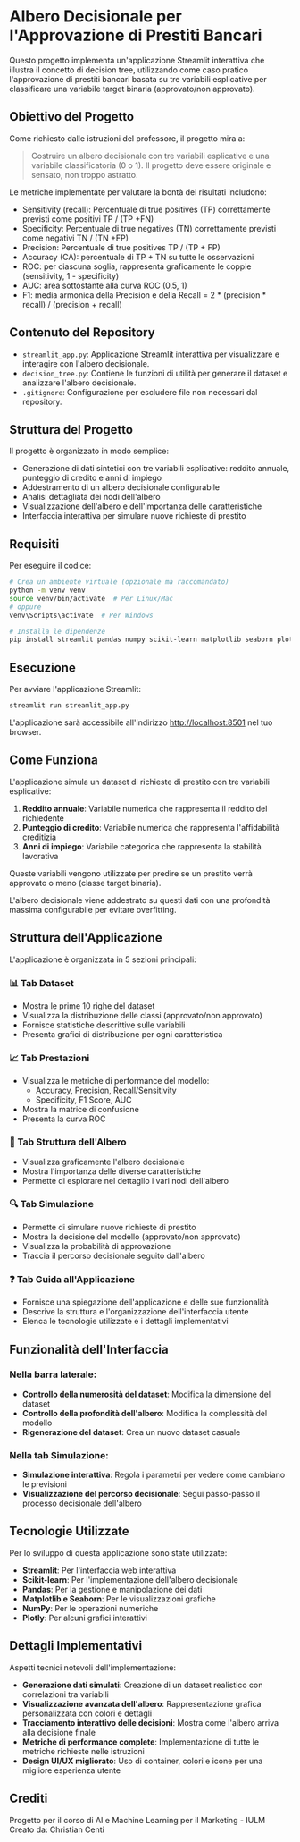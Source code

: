 # Albero Decisionale per l'Approvazione di Prestiti Bancari

Questo progetto implementa un'applicazione Streamlit interattiva che illustra il concetto di decision tree, utilizzando come caso pratico l'approvazione di prestiti bancari basata su tre variabili esplicative per classificare una variabile target binaria (approvato/non approvato).

## Obiettivo del Progetto

Come richiesto dalle istruzioni del professore, il progetto mira a:

> Costruire un albero decisionale con tre variabili esplicative e una variabile classificatoria (0 o 1). Il progetto deve essere originale e sensato, non troppo astratto.

Le metriche implementate per valutare la bontà dei risultati includono:
- Sensitivity (recall): Percentuale di true positives (TP) correttamente previsti come positivi TP / (TP +FN)
- Specificity: Percentuale di true negatives (TN) correttamente previsti come negativi TN / (TN +FP)
- Precision: Percentuale di true positives TP / (TP + FP)
- Accuracy (CA): percentuale di TP + TN su tutte le osservazioni
- ROC: per ciascuna soglia, rappresenta graficamente le coppie (sensitivity, 1 - specificity)
- AUC: area sottostante alla curva ROC (0.5, 1)
- F1: media armonica della Precision e della Recall = 2 * (precision * recall) / (precision + recall)

## Contenuto del Repository

- `streamlit_app.py`: Applicazione Streamlit interattiva per visualizzare e interagire con l'albero decisionale.
- `decision_tree.py`: Contiene le funzioni di utilità per generare il dataset e analizzare l'albero decisionale.
- `.gitignore`: Configurazione per escludere file non necessari dal repository.

## Struttura del Progetto

Il progetto è organizzato in modo semplice:
- Generazione di dati sintetici con tre variabili esplicative: reddito annuale, punteggio di credito e anni di impiego
- Addestramento di un albero decisionale configurabile
- Analisi dettagliata dei nodi dell'albero
- Visualizzazione dell'albero e dell'importanza delle caratteristiche
- Interfaccia interattiva per simulare nuove richieste di prestito

## Requisiti

Per eseguire il codice:

```bash
# Crea un ambiente virtuale (opzionale ma raccomandato)
python -m venv venv
source venv/bin/activate  # Per Linux/Mac
# oppure
venv\Scripts\activate  # Per Windows

# Installa le dipendenze
pip install streamlit pandas numpy scikit-learn matplotlib seaborn plotly
```

## Esecuzione

Per avviare l'applicazione Streamlit:

```bash
streamlit run streamlit_app.py
```

L'applicazione sarà accessibile all'indirizzo [http://localhost:8501](http://localhost:8501) nel tuo browser.

## Come Funziona

L'applicazione simula un dataset di richieste di prestito con tre variabili esplicative:
1. **Reddito annuale**: Variabile numerica che rappresenta il reddito del richiedente
2. **Punteggio di credito**: Variabile numerica che rappresenta l'affidabilità creditizia
3. **Anni di impiego**: Variabile categorica che rappresenta la stabilità lavorativa

Queste variabili vengono utilizzate per predire se un prestito verrà approvato o meno (classe target binaria).

L'albero decisionale viene addestrato su questi dati con una profondità massima configurabile per evitare overfitting.

## Struttura dell'Applicazione

L'applicazione è organizzata in 5 sezioni principali:

### 📊 Tab Dataset
- Mostra le prime 10 righe del dataset
- Visualizza la distribuzione delle classi (approvato/non approvato)
- Fornisce statistiche descrittive sulle variabili
- Presenta grafici di distribuzione per ogni caratteristica

### 📈 Tab Prestazioni
- Visualizza le metriche di performance del modello:
  - Accuracy, Precision, Recall/Sensitivity
  - Specificity, F1 Score, AUC
- Mostra la matrice di confusione
- Presenta la curva ROC

### 🌲 Tab Struttura dell'Albero
- Visualizza graficamente l'albero decisionale
- Mostra l'importanza delle diverse caratteristiche
- Permette di esplorare nel dettaglio i vari nodi dell'albero

### 🔍 Tab Simulazione
- Permette di simulare nuove richieste di prestito
- Mostra la decisione del modello (approvato/non approvato)
- Visualizza la probabilità di approvazione
- Traccia il percorso decisionale seguito dall'albero

### ❓ Tab Guida all'Applicazione
- Fornisce una spiegazione dell'applicazione e delle sue funzionalità
- Descrive la struttura e l'organizzazione dell'interfaccia utente
- Elenca le tecnologie utilizzate e i dettagli implementativi

## Funzionalità dell'Interfaccia

### Nella barra laterale:
- **Controllo della numerosità del dataset**: Modifica la dimensione del dataset
- **Controllo della profondità dell'albero**: Modifica la complessità del modello
- **Rigenerazione del dataset**: Crea un nuovo dataset casuale

### Nella tab Simulazione:
- **Simulazione interattiva**: Regola i parametri per vedere come cambiano le previsioni
- **Visualizzazione del percorso decisionale**: Segui passo-passo il processo decisionale dell'albero

## Tecnologie Utilizzate

Per lo sviluppo di questa applicazione sono state utilizzate:
- **Streamlit**: Per l'interfaccia web interattiva
- **Scikit-learn**: Per l'implementazione dell'albero decisionale
- **Pandas**: Per la gestione e manipolazione dei dati
- **Matplotlib e Seaborn**: Per le visualizzazioni grafiche
- **NumPy**: Per le operazioni numeriche
- **Plotly**: Per alcuni grafici interattivi

## Dettagli Implementativi

Aspetti tecnici notevoli dell'implementazione:
- **Generazione dati simulati**: Creazione di un dataset realistico con correlazioni tra variabili
- **Visualizzazione avanzata dell'albero**: Rappresentazione grafica personalizzata con colori e dettagli
- **Tracciamento interattivo delle decisioni**: Mostra come l'albero arriva alla decisione finale
- **Metriche di performance complete**: Implementazione di tutte le metriche richieste nelle istruzioni
- **Design UI/UX migliorato**: Uso di container, colori e icone per una migliore esperienza utente

## Crediti

Progetto per il corso di AI e Machine Learning per il Marketing - IULM
Creato da: Christian Centi